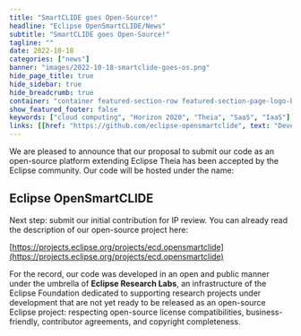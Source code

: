 ```yaml
---
title: "SmartCLIDE goes Open-Source!"
headline: "Eclipse OpenSmartCLIDE/News"
subtitle: "SmartCLIDE goes Open-Source!"
tagline: ""
date: 2022-10-18
categories: ["news"]
banner: "images/2022-10-18-smartclide-goes-os.png"
hide_page_title: true
hide_sidebar: true
hide_breadcrumb: true
container: "container featured-section-row featured-section-page-logo-bg featured-section-large-text"
show_featured_footer: false
keywords: ["cloud computing", "Horizon 2020", "Theia", "SaaS", "IaaS"]
links: [[href: "https://github.com/eclipse-opensmartclide", text: "Developer Resources"], [href: "/resources/", text: "Documentation"]]
---
```



We are pleased to announce that our proposal to submit our code as an open-source platform extending Eclipse Theia has been accepted by the Eclipse community. Our code will be hosted under the name:

## Eclipse OpenSmartCLIDE

Next step: submit our initial contribution for IP review.
You can already read the description of our open-source project here:

[https://projects.eclipse.org/projects/ecd.opensmartclide](https://projects.eclipse.org/projects/ecd.opensmartclide)

For the record, our code was developed in an open and public manner under the umbrella of **Eclipse Research Labs**, an infrastructure of the Eclipse Foundation dedicated to supporting research projects under development that are not yet ready to be released as an open-source Eclipse project: respecting open-source license compatibilities, business-friendly, contributor agreements, and copyright completeness.